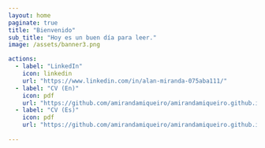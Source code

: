```yaml
---
layout: home
paginate: true
title: "Bienvenido"
sub_title: "Hoy es un buen día para leer."
image: /assets/banner3.png

actions:
  - label: "LinkedIn"
    icon: linkedin
    url: "https://www.linkedin.com/in/alan-miranda-075aba111/"
  - label: "CV (En)"
    icon: pdf
    url: "https://github.com/amirandamiqueiro/amirandamiqueiro.github.io/blob/master/assets/cvlatex.pdf"
  - label: "CV (Es)"
    icon: pdf
    url: "https://github.com/amirandamiqueiro/amirandamiqueiro.github.io/blob/master/assets/cvlatexes.pdf"
    
---
```

